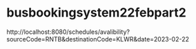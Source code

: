 # busbookingsystem22febpart2

http://localhost:8080/schedules/avalibility?sourceCode=RNTB&destinationCode=KLWR&date=2023-02-22

